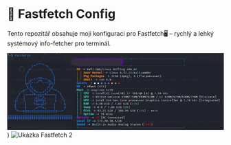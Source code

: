 # 🚀 Fastfetch Config

Tento repozitář obsahuje moji konfiguraci pro Fastfetch🖥️ – rychlý a lehký systémový info-fetcher pro terminál.

![Ukázka Fastfetch](https://github.com/methylphenidate6969/FASTFETCH-CONFIG/blob/main/screenshot.jpg))
![Ukázka Fastfetch 2](https://media.discordapp.net/attachments/1408899187881541796/1410167403375104040/screenshot.jpg?ex=68b0083c&is=68aeb6bc&hm=e0a330680c3b1de0bf23f0fa2094727d9862506269967f2eca5954ce8a3300af&=&format=webp&width=803&height=286)
